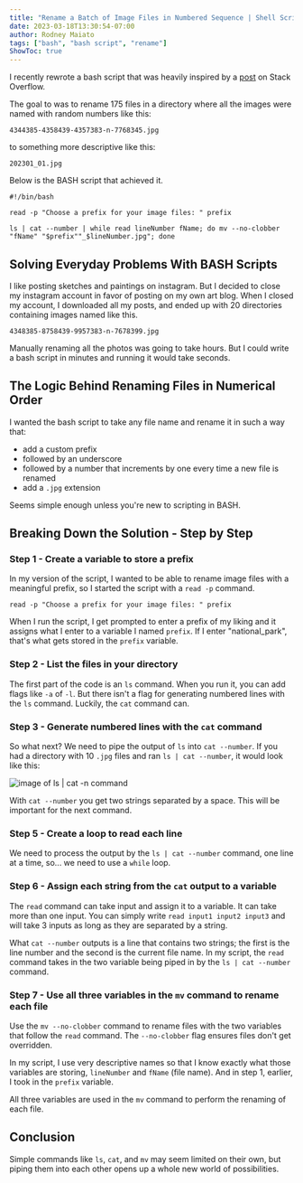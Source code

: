 ```yaml
---
title: "Rename a Batch of Image Files in Numbered Sequence | Shell Scripting"
date: 2023-03-18T13:30:54-07:00
author: Rodney Maiato
tags: ["bash", "bash script", "rename"]
ShowToc: true
---
```


I recently rewrote a bash script that was heavily inspired by a <a target="blank" href="https://stackoverflow.com/questions/3211595/renaming-files-in-a-folder-to-sequential-numbers">post</a> on Stack Overflow.

The goal to was to rename 175 files in a directory where all the images were named with random numbers like this:

```shellscript
4344385-4358439-4357383-n-7768345.jpg
```
to something more descriptive like this:
```shellscript
202301_01.jpg
```
Below is the BASH script that achieved it.

```shellscript
#!/bin/bash

read -p "Choose a prefix for your image files: " prefix

ls | cat --number | while read lineNumber fName; do mv --no-clobber "fName" "$prefix""_$lineNumber.jpg"; done

```

## Solving Everyday Problems With BASH Scripts

I like posting sketches and paintings on instagram. But I decided to close my instagram account in favor of posting on my own art blog. When I closed my account, I downloaded all my posts, and ended up with 20 directories containing images named like this.

```shellscript
4348385-8758439-9957383-n-7678399.jpg
```

Manually renaming all the photos was going to take hours. But I could write a bash script in minutes and running it would take seconds.

## The Logic Behind Renaming Files in Numerical Order 

I wanted the bash script to take any file name and rename it in such a way that:
-  add a custom prefix 
-  followed by an underscore
-  followed by a number that increments by one every time a new file is renamed 
- add a `.jpg` extension

Seems simple enough unless you're new to scripting in BASH. 

## Breaking Down the Solution - Step by Step 

### Step 1 - Create a variable to store a prefix

In my version of the script, I wanted to be able to rename image files with a meaningful prefix, so I started the script with a `read -p` command. 

```shellscript
read -p "Choose a prefix for your image files: " prefix
```
When I run the script, I get prompted to enter a prefix of my liking and it assigns what I enter to a variable I named `prefix`. If I enter "national_park", that's what gets stored in the `prefix` variable.

### Step 2 - List the files in your directory
The first part of the code is an `ls` command. When you run it, you can add flags like `-a` of `-l`. But there isn't a flag for  generating numbered lines with the `ls` command. Luckily, the `cat` command can.

### Step 3 - Generate numbered lines with the `cat` command

So what next? We need to pipe the output of `ls` into `cat --number`. If you had a directory with 10 `.jpg` files and ran `ls | cat --number`, it would look like this:

![image of ls | cat -n command](/cat_--number.png)

With `cat --number` you get two strings separated by a space. This will be important for the next command.

### Step 5 - Create a loop to read each line 

We need to process the output by the `ls | cat --number` command, one line at a time, so... we need to use a `while` loop.

### Step 6 - Assign each string from the `cat` output to a variable

The `read` command can take input and assign it to a variable. It can take more than one input. You can simply write `read input1 input2 input3` and will take 3 inputs as long as they are separated by a string.


What `cat --number` outputs is a line that contains two strings; the first is the line number and the second is the current file name. In my script, the `read` command takes in the two variable being piped in by the `ls | cat --number` command. 

### Step 7 - Use all three variables in the `mv` command to rename each file 

Use the `mv --no-clobber` command to rename files with the two variables that follow the `read` command. The `--no-clobber` flag ensures files don't get overridden.

In my script, I use very descriptive names so that I know exactly what those variables are storing, `lineNumber` and `fName` (file name). And in step 1, earlier, I took in the `prefix` variable.

All three variables are used in the `mv` command to perform the renaming of each file.

## Conclusion

Simple commands like `ls`, `cat`, and `mv` may seem limited on their own, but piping them into each other opens up a whole new world of possibilities. 